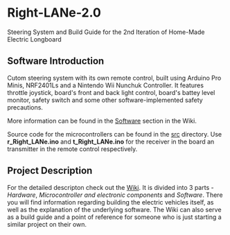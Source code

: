 # Right-LANe-2.0
Steering System and Build Guide for the 2nd Iteration of Home-Made Electric Longboard

## Software Introduction
Cutom steering system with its own remote control, built using Arduino Pro Minis, NRF2401Ls and a Nintendo Wii Nunchuk Controller.
It features throttle joystick, board's front and back light control, board's battey level monitor, safety switch and some other software-implemented safety precautions.

More information can be found in the [Software](https://github.com/sovaCode/Right-LANe-2.0/wiki/Software) section in the Wiki.

Source code for the microcontrollers can be found in the [src](https://github.com/sovaCode/Right-LANe-2.0/tree/master/src) directory. Use **r_Right_LANe.ino** and **t_Right_LANe.ino** for the receiver in the board an transmitter in the remote control respectively.

## Project Description
For the detailed descripton check out the [Wiki](https://github.com/sovaCode/Right-LANe-2.0/wiki).
It is divided into 3 parts - *Hardware*, *Microcontroller and electronic components* and *Software*. There you will find information regarding building the electric vehicles itself, as well as the explanation of the underlying software.
The Wiki can also serve as a build guide and a point of reference for someone who is just starting a similar project on their own.
